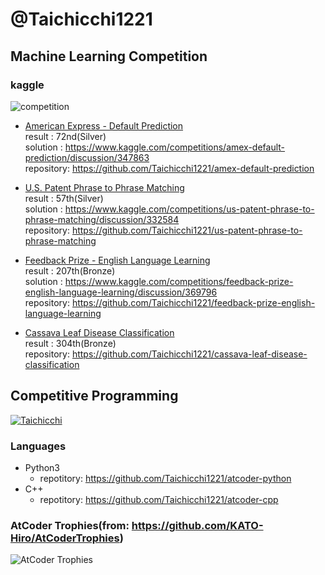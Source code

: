 # @Taichicchi1221

## Machine Learning Competition
### kaggle
![competition](https://road-to-kaggle-grandmaster.vercel.app/api/badges/hutch1221/competition)

- [American Express - Default Prediction](https://www.kaggle.com/competitions/amex-default-prediction)<br>
  result    : 72nd(Silver)<br>
  solution  : https://www.kaggle.com/competitions/amex-default-prediction/discussion/347863<br>
  repository: https://github.com/Taichicchi1221/amex-default-prediction

- [U.S. Patent Phrase to Phrase Matching](https://www.kaggle.com/competitions/us-patent-phrase-to-phrase-matching)<br>
  result    : 57th(Silver)<br>
  solution  : https://www.kaggle.com/competitions/us-patent-phrase-to-phrase-matching/discussion/332584<br>
  repository: https://github.com/Taichicchi1221/us-patent-phrase-to-phrase-matching
 
- [Feedback Prize - English Language Learning](https://www.kaggle.com/competitions/feedback-prize-english-language-learning)<br>
  result    : 207th(Bronze)<br>
  solution  : https://www.kaggle.com/competitions/feedback-prize-english-language-learning/discussion/369796<br>
  repository: https://github.com/Taichicchi1221/feedback-prize-english-language-learning

- [Cassava Leaf Disease Classification](https://www.kaggle.com/competitions/cassava-leaf-disease-classification)<br>
  result    : 304th(Bronze)<br>
  repository: https://github.com/Taichicchi1221/cassava-leaf-disease-classification

## Competitive Programming
[![Taichicchi](https://img.shields.io/endpoint?url=https%3A%2F%2Fatcoder-badges.now.sh%2Fapi%2Fatcoder%2Fjson%2FTaichicchi)](https://atcoder.jp/users/Taichicchi)

### Languages
- Python3
  - repotitory: https://github.com/Taichicchi1221/atcoder-python
- C++
  - repotitory: https://github.com/Taichicchi1221/atcoder-cpp



### AtCoder Trophies(from: https://github.com/KATO-Hiro/AtCoderTrophies)<br>
![AtCoder Trophies](https://atcoder-trophies.vercel.app/api/v1/atcoder?username=Taichicchi&theme=monokai)


##
